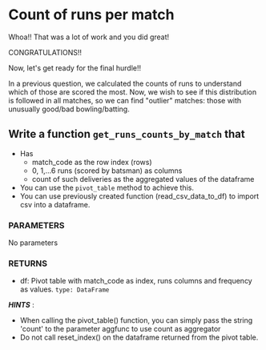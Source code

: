 # Count of runs per match

Whoa!! That was a lot of work and you did great!

CONGRATULATIONS!!

Now, let's get ready for the final hurdle!!

In a previous question, we calculated the counts of runs to understand which of those are scored the most. Now, we wish to see if this distribution is followed in all matches, so we can find "outlier" matches: those with unusually good/bad bowling/batting.

## Write a function `get_runs_counts_by_match` that

* Has
  * match_code as the row index (rows)
  * 0, 1,...6 runs (scored by batsman) as columns
  * count of such deliveries as the aggregated values of the dataframe
* You can use the `pivot_table` method to achieve this.
* You can use previously created function (read_csv_data_to_df) to import csv into a dataframe.

### PARAMETERS 
No parameters

### RETURNS
- df: Pivot table with match_code as index, runs columns and frequency as values. `type: DataFrame`

_**HINTS**_ : 

* When calling the pivot_table() function, you can simply pass the string 'count' to the parameter aggfunc to use count as aggregator
* Do not call reset_index() on the dataframe returned from the pivot table.

